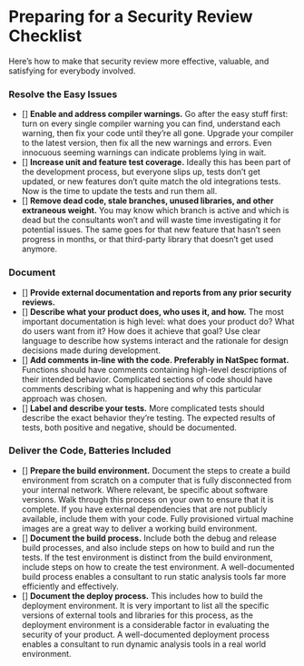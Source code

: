 # Preparing for a Security Review Checklist

Here’s how to make that security review more effective, valuable, and satisfying for everybody involved.

### Resolve the Easy Issues

- [] **Enable and address compiler warnings.** Go after the easy stuff first: turn on every single compiler warning you can find, understand each warning, then fix your code until they’re all gone. Upgrade your compiler to the latest version, then fix all the new warnings and errors. Even innocuous seeming warnings can indicate problems lying in wait.
- [] **Increase unit and feature test coverage.** Ideally this has been part of the development process, but everyone slips up, tests don’t get updated, or new features don’t quite match the old integrations tests. Now is the time to update the tests and run them all.
- [] **Remove dead code, stale branches, unused libraries, and other extraneous weight.** You may know which branch is active and which is dead but the consultants won’t and will waste time investigating it for potential issues. The same goes for that new feature that hasn’t seen progress in months, or that third-party library that doesn’t get used anymore.

### Document

- [] **Provide external documentation and reports from any prior security reviews.**
- [] **Describe what your product does, who uses it, and how.** The most important documentation is high level: what does your product do? What do users want from it? How does it achieve that goal? Use clear language to describe how systems interact and the rationale for design decisions made during development.
- [] **Add comments in-line with the code. Preferably in NatSpec format.** Functions should have comments containing high-level descriptions of their intended behavior. Complicated sections of code should have comments describing what is happening and why this particular approach was chosen.
- [] **Label and describe your tests.** More complicated tests should describe the exact behavior they’re testing. The expected results of tests, both positive and negative, should be documented.

### Deliver the Code, Batteries Included

- [] **Prepare the build environment.** Document the steps to create a build environment from scratch on a computer that is fully disconnected from your internal network. Where relevant, be specific about software versions. Walk through this process on your own to ensure that it is complete. If you have external dependencies that are not publicly available, include them with your code. Fully provisioned virtual machine images are a great way to deliver a working build environment.
- [] **Document the build process.** Include both the debug and release build processes, and also include steps on how to build and run the tests. If the test environment is distinct from the build environment, include steps on how to create the test environment. A well-documented build process enables a consultant to run static analysis tools far more efficiently and effectively.
- [] **Document the deploy process.** This includes how to build the deployment environment. It is very important to list all the specific versions of external tools and libraries for this process, as the deployment environment is a considerable factor in evaluating the security of your product. A well-documented deployment process enables a consultant to run dynamic analysis tools in a real world environment.
